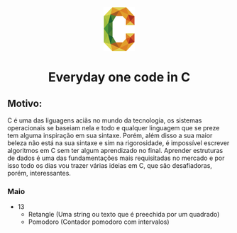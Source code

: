 <div align="center">
  <img src="c.png" width="70px"></img>
  <h1>Everyday one code in C </h1>
</div>

## Motivo:
C é uma das liguagens aciãs no mundo da tecnologia, os sistemas operacionais se baseiam nela e todo e qualquer linguagem que se preze tem alguma inspiração em sua sintaxe. Porém, além disso a sua maior beleza não está na sua sintaxe e sim na rigorosidade, é impossível escrever algoritmos em C sem ter algum aprendizado no final. Aprender estruturas de dados é uma das fundamentações mais requisitadas no mercado e por isso todo os dias vou trazer várias ideias em C, que são desafiadoras, porém, interessantes.
### Maio
  - 13
    - Retangle (Uma string ou texto que é preechida por um quadrado)
    - Pomodoro (Contador pomodoro com intervalos)
